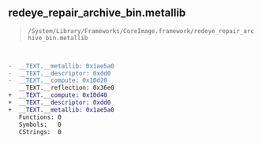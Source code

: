 ## redeye_repair_archive_bin.metallib

> `/System/Library/Frameworks/CoreImage.framework/redeye_repair_archive_bin.metallib`

```diff

 
-  __TEXT.__metallib: 0x1ae5a0
-  __TEXT.__descriptor: 0xdd0
-  __TEXT.__compute: 0x10d20
   __TEXT.__reflection: 0x36e0
+  __TEXT.__compute: 0x10d40
+  __TEXT.__descriptor: 0xdd0
+  __TEXT.__metallib: 0x1ae5a0
   Functions: 0
   Symbols:   0
   CStrings:  0

```
